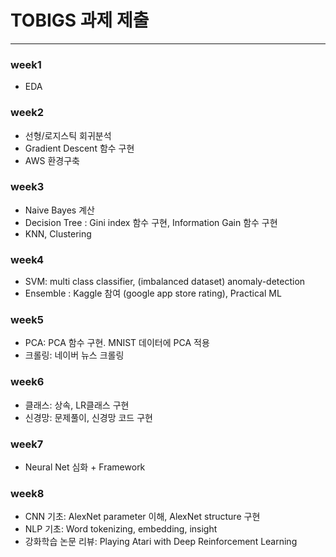 # TOBIGS 과제 제출
---
### week1 
* EDA 

### week2 
* 선형/로지스틱 회귀분석
* Gradient Descent 함수 구현
* AWS 환경구축

### week3
* Naive Bayes 계산
* Decision Tree : Gini index 함수 구현, Information Gain 함수 구현
* KNN, Clustering

### week4
* SVM: multi class classifier, (imbalanced dataset) anomaly-detection
* Ensemble : Kaggle 참여 (google app store rating), Practical ML 

### week5
* PCA: PCA 함수 구현. MNIST 데이터에 PCA 적용
* 크롤링: 네이버 뉴스 크롤링

### week6
* 클래스: 상속, LR클래스 구현
* 신경망: 문제풀이, 신경망 코드 구현

### week7
* Neural Net 심화 + Framework

### week8
* CNN 기초: AlexNet parameter 이해, AlexNet structure 구현
* NLP 기초: Word tokenizing, embedding, insight
* 강화학습 논문 리뷰: Playing Atari with Deep Reinforcement Learning

